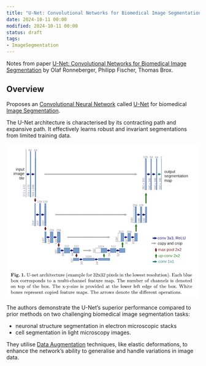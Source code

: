 ```yaml
---
title: "U-Net: Convolutional Networks for Biomedical Image Segmentation"
date: 2024-10-11 00:00
modified: 2024-10-11 00:00
status: draft
tags:
- ImageSegmentation
---
```


Notes from paper [U-Net: Convolutional Networks for Biomedical Image Segmentation](https://arxiv.org/abs/1505.04597) by Olaf Ronneberger, Philipp Fischer, Thomas Brox.

## Overview

Proposes an [Convolutional Neural Network](../../permanent/convolutional-neural-network.md) called [U-Net](U-Net) for biomedical [Image Segmentation](../../permanent/image-segmentation.md).

The U-Net architecture is characterised by its contracting path and expansive path. It effectively learns robust and invariant segmentations from limited training data. 

![Figure 1 from U-Net paper](../../_media/u-net-convolutional-networks-for-biomedical-image-segmentation-fig-1.png)

The authors demonstrate the U-Net’s superior performance compared to prior methods on two challenging biomedical image segmentation tasks:
- neuronal structure segmentation in electron microscopic stacks
- cell segmentation in light microscopy images.

They utilise [Data Augmentation](../../permanent/data-augmentation.md) techniques, like elastic deformations, to enhance the network’s ability to generalise and handle variations in image data.